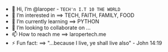 - 👋 Hi, I’m @laroper - `TECH'n I.T 10 THE WORLD`
- 👀 I’m interested in ==> TECH, FAITH, FAMILY, FOOD
- 🌱 I’m currently learning ==> PYTHON
- 💞️ I’m looking to collaborate on ...
- 📫 How to reach me ==> laropertech.me
- ⚡ Fun fact: ==>  "...because I live, ye shall live also" - John 14:19

<!---
laroper/laroper is a ✨ special ✨ repository because its `README.md` (this file) appears on your GitHub profile.
You can click the Preview link to take a look at your changes.
--->
